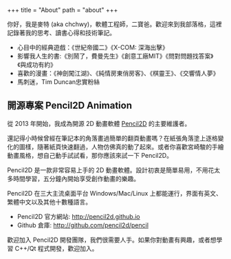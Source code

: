 +++
title = "About"
path = "about"
+++

你好，我是麥特 (aka chchwy)，軟體工程師，二寶爸。歡迎來到我部落格，這裡記錄著我的思考、讀書心得和技術筆記。

- 心目中的經典遊戲：《世紀帝國二》《X-COM: 深海出擊》
- 影響我人生的書:《別鬧了，費曼先生》《創意工廠MIT》《問對問題找答案》《與成功有約》
- 喜歡的漫畫：《神劍闖江湖》、《純情房東俏房客》、《棋靈王》、《交響情人夢》
- 馬刺迷，Tim Duncan忠實粉絲

## 開源專案 Pencil2D Animation

從 2013 年開始，我成為開源 2D 動畫軟體 [Pencil2D][0] 的主要維護者。

還記得小時候曾經在筆記本的角落畫過簡單的翻頁動畫嗎？在紙張角落塗上逐格變化的圖樣，隨著紙頁快速翻過，人物仿佛真的動了起來。或者你喜歡宮崎駿的手繪動畫風格，想自己動手試試看，那你應該來試一下 Pencil2D。

Pencil2D 是一款非常容易上手的 2D 動畫軟體。設計初衷是簡單易用，不用花太多時間學習，五分鐘內開始享受創作動畫的樂趣。

Pencil2D 在三大主流桌面平台 Windows/Mac/Linux 上都能運行，界面有英文、繁體中文以及其他十數種語言。

- Pencil2D 官方網站: <http://pencil2d.github.io>
- Github 倉庫: <http://github.com/pencil2d/pencil>

歡迎加入 Pencil2D 開發團隊，我們很需要人手。如果你對動畫有興趣，或者想學習 C++/Qt 程式開發，歡迎加入。

[0]: http://pencil2d.github.io "Pencil2D"
[1]: http://github.com/pencil2d/pencil "Pencil2D development"
